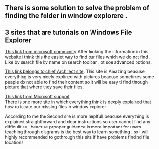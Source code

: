 ## There is some solution to solve the problem of finding the folder in window explorere .

## 3 sites that are tutorials on Windows File Explorer
  [This link from microsoft community](https://answers.microsoft.com/en-us/windows/forum/all/file-explorer-search-not-finding-files-that-are/f943728c-7a32-476f-8302-c7b6aabed95d)
After looking the information in this website i think this the easiet way to find our files which we do not find .  Like by search file  by name  on search toolbar , ot soe advanced options.

 [This link belongs to chief Architect site](https://www.chiefarchitect.com/support/article/KB-00369/locating-lost-or-missing-files-on-your-computer.html#:~:text=Open%20File%20Explorer%20by%20clicking,folders%20in%20the%20current%20location).
 This site is Amazing beacuse everything is very nicely explined with pictures beacuse sometimes some peaple do not able to find their content  so it will be easy ti find through picture that where they save their files.


 [This link from Microsoft support](https://support.microsoft.com/en-us/windows/find-your-files-in-windows-5c7c8cfe-c289-fae4-f5f8-6b3fdba418d2)  
 There is one more site in which everything think is deeply explained that how to locate our missing files in window explorer . 

  According to me the Second site is more heplfull beacuse everything is explained straightforward and clear instructions so user cannot find any difficulities . beacuse prpoper guidence  is more important for users teaching through diagrams is the best way to learn something .
  so i will highly recommended  to gothrough this site if have problems findind file locations 
